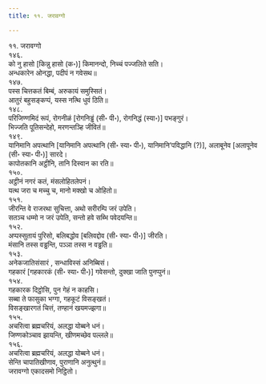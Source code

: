 ```yaml
---
title: ११. जरावग्गो

---
```

११. जरावग्गो  
१४६.  
को नु हासो [किन्नु हासो (क॰)] किमानन्दो, निच्चं पज्जलिते सति।  
अन्धकारेन ओनद्धा, पदीपं न गवेसथ॥  
१४७.  
पस्स चित्तकतं बिम्बं, अरुकायं समुस्सितं।  
आतुरं बहुसङ्कप्पं, यस्स नत्थि धुवं ठिति॥  
१४८.  
परिजिण्णमिदं रूपं, रोगनीळं [रोगनिड्ढं (सी॰ पी॰), रोगनिद्धं (स्या॰)] पभङ्गुरं।  
भिज्जति पूतिसन्देहो, मरणन्तञ्हि जीवितं॥  
१४९.  
यानिमानि अपत्थानि [यानिमानि अपत्थानि (सी॰ स्या॰ पी॰), यानिमानि’पविद्धानि (?)], अलाबूनेव [अलापूनेव (सी॰ स्या॰ पी॰)] सारदे।  
कापोतकानि अट्ठीनि, तानि दिस्वान का रति॥  
१५०.  
अट्ठीनं नगरं कतं, मंसलोहितलेपनं।  
यत्थ जरा च मच्चु च, मानो मक्खो च ओहितो॥  
१५१.  
जीरन्ति वे राजरथा सुचित्ता, अथो सरीरम्पि जरं उपेति।  
सतञ्च धम्मो न जरं उपेति, सन्तो हवे सब्भि पवेदयन्ति॥  
१५२.  
अप्पस्सुतायं पुरिसो, बलिबद्धोव [बलिवद्दोव (सी॰ स्या॰ पी॰)] जीरति।  
मंसानि तस्स वड्ढन्ति, पञ्ञा तस्स न वड्ढति॥  
१५३.  
अनेकजातिसंसारं , सन्धाविस्सं अनिब्बिसं।  
गहकारं [गहकारकं (सी॰ स्या॰ पी॰)] गवेसन्तो, दुक्खा जाति पुनप्पुनं॥  
१५४.  
गहकारक दिट्ठोसि, पुन गेहं न काहसि।  
सब्बा ते फासुका भग्गा, गहकूटं विसङ्खतं।  
विसङ्खारगतं चित्तं, तण्हानं खयमज्झगा॥  
१५५.  
अचरित्वा ब्रह्मचरियं, अलद्धा योब्बने धनं।  
जिण्णकोञ्चाव झायन्ति, खीणमच्छेव पल्लले॥  
१५६.  
अचरित्वा ब्रह्मचरियं, अलद्धा योब्बने धनं।  
सेन्ति चापातिखीणाव, पुराणानि अनुत्थुनं॥  
जरावग्गो एकादसमो निट्ठितो।  